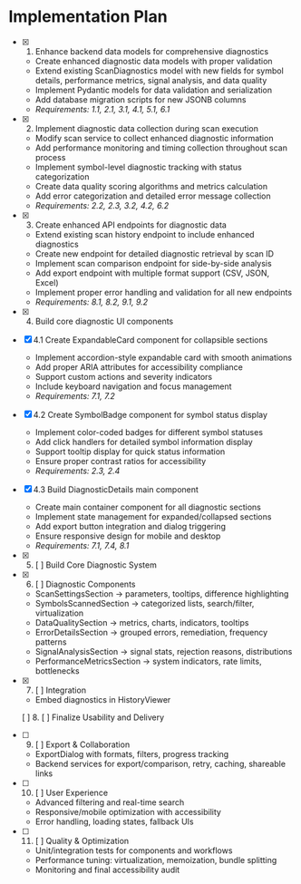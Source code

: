 # Implementation Plan

- [x] 1. Enhance backend data models for comprehensive diagnostics





  - Create enhanced diagnostic data models with proper validation
  - Extend existing ScanDiagnostics model with new fields for symbol details, performance metrics, signal analysis, and data quality
  - Implement Pydantic models for data validation and serialization
  - Add database migration scripts for new JSONB columns
  - _Requirements: 1.1, 2.1, 3.1, 4.1, 5.1, 6.1_

- [x] 2. Implement diagnostic data collection during scan execution





  - Modify scan service to collect enhanced diagnostic information
  - Add performance monitoring and timing collection throughout scan process
  - Implement symbol-level diagnostic tracking with status categorization
  - Create data quality scoring algorithms and metrics calculation
  - Add error categorization and detailed error message collection
  - _Requirements: 2.2, 2.3, 3.2, 4.2, 6.2_

- [x] 3. Create enhanced API endpoints for diagnostic data





  - Extend existing scan history endpoint to include enhanced diagnostics
  - Create new endpoint for detailed diagnostic retrieval by scan ID
  - Implement scan comparison endpoint for side-by-side analysis
  - Add export endpoint with multiple format support (CSV, JSON, Excel)
  - Implement proper error handling and validation for all new endpoints
  - _Requirements: 8.1, 8.2, 9.1, 9.2_

- [x] 4. Build core diagnostic UI components





- [x] 4.1 Create ExpandableCard component for collapsible sections


  - Implement accordion-style expandable card with smooth animations
  - Add proper ARIA attributes for accessibility compliance
  - Support custom actions and severity indicators
  - Include keyboard navigation and focus management
  - _Requirements: 7.1, 7.2_

- [x] 4.2 Create SymbolBadge component for symbol status display


  - Implement color-coded badges for different symbol statuses
  - Add click handlers for detailed symbol information display
  - Support tooltip display for quick status information
  - Ensure proper contrast ratios for accessibility
  - _Requirements: 2.3, 2.4_

- [x] 4.3 Build DiagnosticDetails main component


  - Create main container component for all diagnostic sections
  - Implement state management for expanded/collapsed sections
  - Add export button integration and dialog triggering
  - Ensure responsive design for mobile and desktop
  - _Requirements: 7.1, 7.4, 8.1_

- [x] 5.  [ ] Build Core Diagnostic System





- [x] 6. [ ] Diagnostic Components





  - ScanSettingsSection → parameters, tooltips, difference highlighting
  - SymbolsScannedSection → categorized lists, search/filter, virtualization
  - DataQualitySection → metrics, charts, indicators, tooltips
  - ErrorDetailsSection → grouped errors, remediation, frequency patterns
  - SignalAnalysisSection → signal stats, rejection reasons, distributions
  - PerformanceMetricsSection → system indicators, rate limits, bottlenecks
- [x] 7. [ ] Integration





  - Embed diagnostics in HistoryViewer
  
  
  [ ] 8. [ ] Finalize Usability and Delivery
- [ ] 9. [ ] Export & Collaboration
  - ExportDialog with formats, filters, progress tracking
  - Backend services for export/comparison, retry, caching, shareable links
- [ ] 10. [ ] User Experience
  - Advanced filtering and real-time search
  - Responsive/mobile optimization with accessibility
  - Error handling, loading states, fallback UIs
- [ ] 11. [ ] Quality & Optimization
  - Unit/integration tests for components and workflows
  - Performance tuning: virtualization, memoization, bundle splitting
  - Monitoring and final accessibility audit